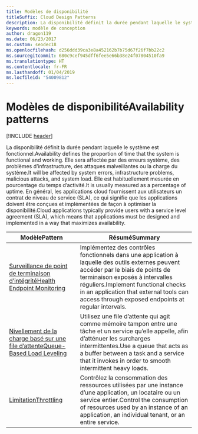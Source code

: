```yaml
---
title: Modèles de disponibilité
titleSuffix: Cloud Design Patterns
description: La disponibilité définit la durée pendant laquelle le système est fonctionnel. Elle sera affectée par des erreurs système, des problèmes d’infrastructure, des attaques malveillantes ou la charge du système. Elle est habituellement mesurée en pourcentage du temps d’activité. En général, les applications cloud fournissent aux utilisateurs un contrat de niveau de service (SLA), ce qui signifie que les applications doivent être conçues et implémentées de façon à optimiser la disponibilité.
keywords: modèle de conception
author: dragon119
ms.date: 06/23/2017
ms.custom: seodec18
ms.openlocfilehash: d256ddd39ca3e8a452162b7b75d67f26f7bb22c2
ms.sourcegitcommit: 680c9cef945dff6fee5e66b38e24f07804510fa9
ms.translationtype: HT
ms.contentlocale: fr-FR
ms.lasthandoff: 01/04/2019
ms.locfileid: "54009812"
---
```

# <a name="availability-patterns"></a><span data-ttu-id="ace43-107">Modèles de disponibilité</span><span class="sxs-lookup"><span data-stu-id="ace43-107">Availability patterns</span></span>

[!INCLUDE [header](../../_includes/header.md)]

<span data-ttu-id="ace43-108">La disponibilité définit la durée pendant laquelle le système est fonctionnel.</span><span class="sxs-lookup"><span data-stu-id="ace43-108">Availability defines the proportion of time that the system is functional and working.</span></span> <span data-ttu-id="ace43-109">Elle sera affectée par des erreurs système, des problèmes d’infrastructure, des attaques malveillantes ou la charge du système.</span><span class="sxs-lookup"><span data-stu-id="ace43-109">It will be affected by system errors, infrastructure problems, malicious attacks, and system load.</span></span> <span data-ttu-id="ace43-110">Elle est habituellement mesurée en pourcentage du temps d’activité.</span><span class="sxs-lookup"><span data-stu-id="ace43-110">It is usually measured as a percentage of uptime.</span></span> <span data-ttu-id="ace43-111">En général, les applications cloud fournissent aux utilisateurs un contrat de niveau de service (SLA), ce qui signifie que les applications doivent être conçues et implémentées de façon à optimiser la disponibilité.</span><span class="sxs-lookup"><span data-stu-id="ace43-111">Cloud applications typically provide users with a service level agreement (SLA), which means that applications must be designed and implemented in a way that maximizes availability.</span></span>

|                            <span data-ttu-id="ace43-112">Modèle</span><span class="sxs-lookup"><span data-stu-id="ace43-112">Pattern</span></span>                             |                                                           <span data-ttu-id="ace43-113">Résumé</span><span class="sxs-lookup"><span data-stu-id="ace43-113">Summary</span></span>                                                            |
|----------------------------------------------------------------|------------------------------------------------------------------------------------------------------------------------------|
| [<span data-ttu-id="ace43-114">Surveillance de point de terminaison d’intégrité</span><span class="sxs-lookup"><span data-stu-id="ace43-114">Health Endpoint Monitoring</span></span>](../health-endpoint-monitoring.md) | <span data-ttu-id="ace43-115">Implémentez des contrôles fonctionnels dans une application à laquelle des outils externes peuvent accéder par le biais de points de terminaison exposés à intervalles réguliers.</span><span class="sxs-lookup"><span data-stu-id="ace43-115">Implement functional checks in an application that external tools can access through exposed endpoints at regular intervals.</span></span> |
|  [<span data-ttu-id="ace43-116">Nivellement de la charge basé sur une file d’attente</span><span class="sxs-lookup"><span data-stu-id="ace43-116">Queue-Based Load Leveling</span></span>](../queue-based-load-leveling.md)  | <span data-ttu-id="ace43-117">Utilisez une file d’attente qui agit comme mémoire tampon entre une tâche et un service qu’elle appelle, afin d’atténuer les surcharges intermittentes.</span><span class="sxs-lookup"><span data-stu-id="ace43-117">Use a queue that acts as a buffer between a task and a service that it invokes in order to smooth intermittent heavy loads.</span></span>  |
|                 [<span data-ttu-id="ace43-118">Limitation</span><span class="sxs-lookup"><span data-stu-id="ace43-118">Throttling</span></span>](../throttling.md)                 |   <span data-ttu-id="ace43-119">Contrôlez la consommation des ressources utilisées par une instance d’une application, un locataire ou un service entier.</span><span class="sxs-lookup"><span data-stu-id="ace43-119">Control the consumption of resources used by an instance of an application, an individual tenant, or an entire service.</span></span>    |
